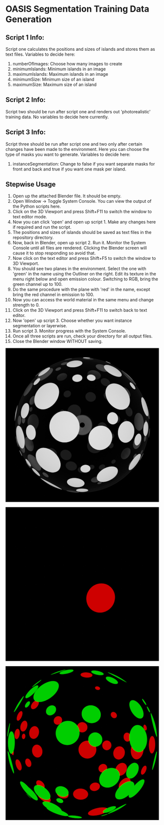 # OASIS Segmentation Training Data Generation

## Script 1 Info:
Script one calculates the positions and sizes of islands and stores them as text files. Variables to decide here:
1. numberOfImages: Choose how many images to create
2. minimumIslands: Minimum islands in an image
3. maximumIslands: Maximum islands in an image
4. minimumSize: Minimum size of an island
5. maximumSize: Maximum size of an island

## Script 2 Info:
Script two should be run after script one and renders out 'photorealistic' training data. No variables to decide here currently.

## Script 3 Info:
Script three should be run after script one and two only after certain changes have been made to the environment. Here you can choose the type of masks you want to generate. Variables to decide here:
1. instanceSegmentation: Change to false if you want separate masks for front and back and true if you want one mask per island.

## Stepwise Usage
1. Open up the attached Blender file. It should be empty.
2. Open Window -> Toggle System Console. You can view the output of the Python scripts here.
3. Click on the 3D Viewport and press Shift+F11 to switch the window to text editor mode.
4. Now you can click 'open' and open up script 1. Make any changes here if required and run the script.
5. The positions and sizes of islands should be saved as text files in the repository directory.
6. Now, back in Blender, open up script 2. Run it. Monitor the System Console until all files are rendered. Clicking the Blender screen will cause it to stop responding so avoid that.
7. Now click on the text editor and press Shift+F5 to switch the window to 3D Viewport.
8. You should see two planes in the environment. Select the one with 'green' in the name using the Outliner on the right. Edit its texture in the menu right below and open emission colour. Switching to RGB, bring the green channel up to 100.
9. Do the same procedure with the plane with 'red' in the name, except bring the red channel in emission to 100.
10. Now you can access the world material in the same menu and change strength to 0.
11. Click on the 3D Viewport and press Shift+F11 to switch back to text editor.
12. Now 'open' up script 3. Choose whether you want instance segmentation or layerwise.
13. Run script 3. Monitor progress with the System Console.
14. Once all three scripts are run, check your directory for all output files.
15. Close the Blender window WITHOUT saving.

![A rendered training image](https://github.com/chowravc/OASIS_Segmentation_Training_Data_Generation/blob/main/ReadMeFiles/0.png?raw=true)


![A instance segmented mask](https://github.com/chowravc/OASIS_Segmentation_Training_Data_Generation/blob/main/ReadMeFiles/Cap58.png?raw=true)

![A non-instance segmented mask](https://github.com/chowravc/OASIS_Segmentation_Training_Data_Generation/blob/main/ReadMeFiles/1.png?raw=true)
